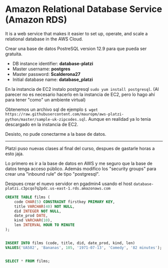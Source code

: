 # Amazon Relational Database Service (Amazon RDS)

It is a web service that makes it easier to set up, operate, and scale a relational database in the AWS Cloud.

Crear una base de datos PostreSQL version 12.9 para que pueda ser gratuita.

* DB instance identifier: **database-platzi**
* Master username: **postgres**
* Master password: **Scalderona27**
* Initial database name: **database_platzi**

En la instancia de EC2 instalo postgresql `sudo yum install postgresql`. (Al parecer no es necesario hacerlo en la instancia de EC2, pero lo hago ahí para tener "como" un ambiente virtual)

Obtenemos un archivo sql de ejemplo 
`$ wget https://raw.githubusercontent.com/mauropm/aws-platzi-python/master/sample-uk-zipcodes.sql`. Aunque en realidad ya lo tenia descargado en la instancia de EC2.

Desisto, no pude conectarme a la base de datos.

---

Platzi puso nuevas clases al final del curso, despues de gastarle horas a esto jaja.

Lo primero es ir a la base de datos en AWS y me seguro que la base de datos tenga acceso público. Además modifico los "security groups" para crear una "inbound rule" de tipo "postgresql".

Despues crear el nuevo servidor en pgadmin4 usando el host `database-platzi.c3pcqo7q2pdc.us-east-1.rds.amazonaws.com`

```sql
CREATE TABLE films (
	code CHAR(5) CONSTRAINT firstkey PRIMARY KEY,
	title VARCHAR(40) NOT NULL,
	did INTEGER NOT NULL,
	date_prod DATE,
	kind VARCHAR(10),
	len INTERVAL HOUR TO MINUTE
);


INSERT INTO films (code, title, did, date_prod, kind, len)
VALUES('UA502', 'Bananas', 105, '1971-07-13', 'Comedy', '82 minutes');


SELECT * FROM films;
```